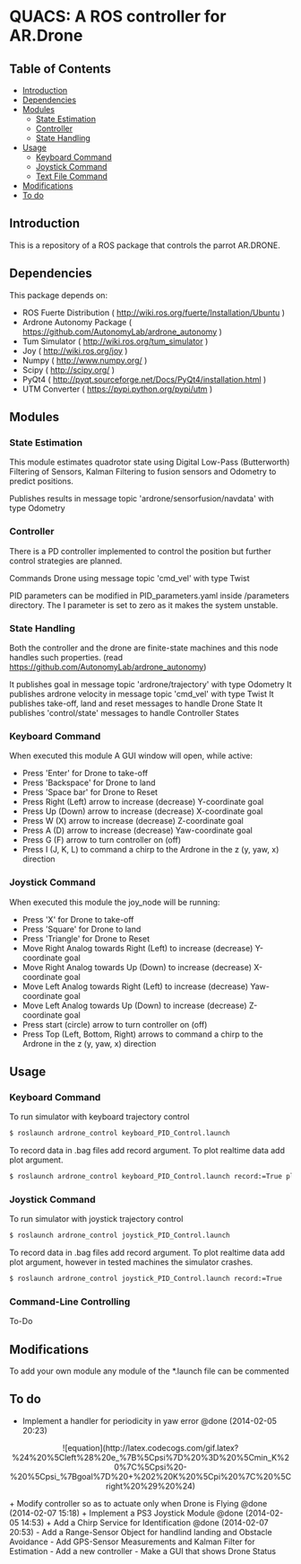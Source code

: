# QUACS: A ROS controller for AR.Drone

## Table of Contents

- [Introduction](#introduction)
- [Dependencies](#dependencies)
- [Modules](#odules)
	- [State Estimation](#state-estimation)
	- [Controller](#controller)
	- [State Handling](#state-handling)
- [Usage](#usage)
	- [Keyboard Command](#keyboard-command)
	- [Joystick Command](#joystick-command)
	- [Text File Command](#text-file-command)
- [Modifications](#modifications)
- [To do](#to-do)

## Introduction
This is a repository of a ROS package that controls the parrot AR.DRONE.

## Dependencies
This package depends on:

* ROS Fuerte Distribution ( http://wiki.ros.org/fuerte/Installation/Ubuntu )
* Ardrone Autonomy Package ( https://github.com/AutonomyLab/ardrone_autonomy )
* Tum Simulator ( http://wiki.ros.org/tum_simulator )
* Joy ( http://wiki.ros.org/joy )
* Numpy ( http://www.numpy.org/ )
* Scipy ( http://scipy.org/ ) 
* PyQt4 ( http://pyqt.sourceforge.net/Docs/PyQt4/installation.html )
* UTM Converter ( https://pypi.python.org/pypi/utm )

## Modules
### State Estimation
This module estimates quadrotor state using Digital Low-Pass (Butterworth) Filtering of Sensors, Kalman Filtering to fusion sensors and Odometry to predict positions. 

Publishes results in message topic 'ardrone/sensorfusion/navdata' with type Odometry

### Controller
There is a PD controller implemented to control the position but further control strategies are planned. 

Commands Drone using message topic 'cmd_vel' with type Twist

PID parameters can be modified in PID_parameters.yaml inside /parameters directory. The I parameter is set to zero as it makes the system unstable. 


### State Handling
Both the controller and the drone are finite-state machines and this node handles such properties. (read https://github.com/AutonomyLab/ardrone_autonomy)

It publishes goal in message topic 'ardrone/trajectory' with type Odometry
It publishes ardrone velocity in message topic 'cmd_vel' with type Twist
It publishes take-off, land and reset messages to handle Drone State
It publishes 'control/state' messages to handle Controller States


### Keyboard Command
When executed this module A GUI window will open, while active:

* Press 'Enter' for Drone to take-off
* Press 'Backspace' for Drone to land
* Press 'Space bar' for Drone to Reset
* Press Right (Left) arrow to increase (decrease) Y-coordinate goal
* Press Up (Down) arrow to increase (decrease) X-coordinate goal
* Press W (X) arrow to increase (decrease) Z-coordinate goal
* Press A (D) arrow to increase (decrease) Yaw-coordinate goal
* Press G (F) arrow to turn controller on (off)
* Press I (J, K, L) to command a chirp to the Ardrone in the z (y, yaw, x) direction

### Joystick Command
When executed this module the joy_node will be running:

* Press 'X' for Drone to take-off
* Press 'Square' for Drone to land
* Press 'Triangle' for Drone to Reset
* Move Right Analog towards Right (Left) to increase (decrease) Y-coordinate goal
* Move Right Analog towards Up (Down) to increase (decrease) X-coordinate goal
* Move Left Analog towards Right (Left) to increase (decrease) Yaw-coordinate goal
* Move Left Analog towards Up (Down) to increase (decrease) Z-coordinate goal
* Press start (circle) arrow to turn controller on (off)
* Press Top (Left, Bottom, Right) arrows to command a chirp to the Ardrone in the z (y, yaw, x) direction


## Usage
### Keyboard Command
To run simulator with keyboard trajectory control
```bash
$ roslaunch ardrone_control keyboard_PID_Control.launch
```
To record data in .bag files add record argument. To plot realtime data add plot argument.  
```bash
$ roslaunch ardrone_control keyboard_PID_Control.launch record:=True plot:=True
```

### Joystick Command
To run simulator with joystick trajectory control
```bash
$ roslaunch ardrone_control joystick_PID_Control.launch
```
To record data in .bag files add record argument. To plot realtime data add plot argument, however in tested machines the simulator crashes.  
```bash
$ roslaunch ardrone_control joystick_PID_Control.launch record:=True
```

### Command-Line Controlling
To-Do

## Modifications
To add your own module any module of the *.launch file can be commented 

## To do

+ Implement a handler for periodicity in yaw error  @done (2014-02-05 20:23)
<p align="center">
![equation](http://latex.codecogs.com/gif.latex?%24%20%5Cleft%28%20e_%7B%5Cpsi%7D%20%3D%20%5Cmin_K%20%7C%5Cpsi%20-%20%5Cpsi_%7Bgoal%7D%20&plus;%202%20K%20%5Cpi%20%7C%20%5Cright%20%29%20%24)
</p> 
+ Modify controller so as to actuate only when Drone is Flying  @done (2014-02-07 15:18)
+ Implement a PS3 Joystick Module  @done (2014-02-05 14:53)
+ Add a Chirp Service for Identification  @done (2014-02-07 20:53)
- Add a Range-Sensor Object for handlind landing and Obstacle Avoidance
- Add GPS-Sensor Measurements and Kalman Filter for Estimation
- Add a new controller
- Make a GUI that shows Drone Status

